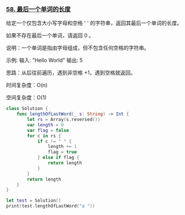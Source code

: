 ### [58. 最后一个单词的长度](https://leetcode-cn.com/problems/length-of-last-word/)

给定一个仅包含大小写字母和空格 ' ' 的字符串，返回其最后一个单词的长度。

 如果不存在最后一个单词，请返回 0 。

 说明：一个单词是指由字母组成，但不包含任何空格的字符串。

 示例: 
 输入: "Hello World"
 输出: 5

 思路：从后往前遍历，遇到非空格 +1，遇到空格就返回。

 时间复杂度：O(n)

 空间复杂度：O(1)


```swift
class Solution {
    func lengthOfLastWord(_ s: String) -> Int {
        let rs = Array(s.reversed())
        var length = 0 
        var flag = false
        for c in rs {
            if c != " " {
                length += 1
                flag = true
            } else if flag {
                return length
            }
        }
        return length
    }
}

let test = Solution()
print(test.lengthOfLastWord("a "))

```

